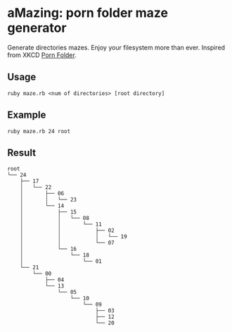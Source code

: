 # aMazing: porn folder maze generator
Generate directories mazes. Enjoy your filesystem more than ever.
Inspired from XKCD [Porn Folder](http://www.xkcd.com/981/).

## Usage

    ruby maze.rb <num of directories> [root directory]

## Example

    ruby maze.rb 24 root

## Result

    root
    └── 24
        ├── 17
        │   └── 22
        │       ├── 06
        │       │   └── 23
        │       └── 14
        │           ├── 15
        │           │   └── 08
        │           │       └── 11
        │           │           ├── 02
        │           │           │   └── 19
        │           │           └── 07
        │           └── 16
        │               └── 18
        │                   └── 01
        └── 21
            └── 00
                ├── 04
                └── 13
                    └── 05
                        └── 10
                            └── 09
                                ├── 03
                                ├── 12
                                └── 20
